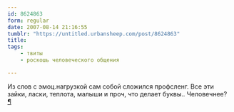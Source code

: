 ```yaml
---
id: 8624863
form: regular
date: 2007-08-14 21:16:55
tumblr: "https://untitled.urbansheep.com/post/8624863"
title:
tags:
    - твиты
    - роскошь человеческого общения

---
```


<p>Из слов с эмоц.нагрузкой сам собой сложился профсленг. Все эти зайки, ласки, теплота, малыши и проч, что делает буквы.. Человечнее? <a href="http://twitter.com/urbansheep/statuses/205886582">¶</a></p>

